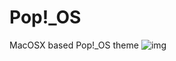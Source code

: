 # Pop!_OS 
MacOSX based Pop!_OS theme
![img](https://github.com/abcve/MacOSX_Gnome/blob/master/pop_osx.png)
